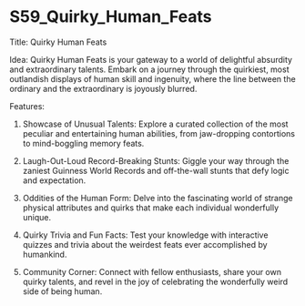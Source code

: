 # S59_Quirky_Human_Feats


Title: Quirky Human Feats

Idea:
Quirky Human Feats is your gateway to a world of delightful absurdity and extraordinary talents. Embark on a journey through the quirkiest, most outlandish displays of human skill and ingenuity, where the line between the ordinary and the extraordinary is joyously blurred.

Features:

1. Showcase of Unusual Talents: Explore a curated collection of the most peculiar and entertaining human abilities, from jaw-dropping contortions to mind-boggling memory feats.

2. Laugh-Out-Loud Record-Breaking Stunts: Giggle your way through the zaniest Guinness World Records and off-the-wall stunts that defy logic and expectation.

3. Oddities of the Human Form: Delve into the fascinating world of strange physical attributes and quirks that make each individual wonderfully unique.

4. Quirky Trivia and Fun Facts: Test your knowledge with interactive quizzes and trivia about the weirdest feats ever accomplished by humankind.

5. Community Corner: Connect with fellow enthusiasts, share your own quirky talents, and revel in the joy of celebrating the wonderfully weird side of being human.
